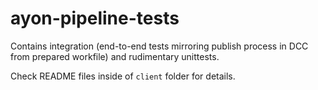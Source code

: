 # ayon-pipeline-tests

Contains integration (end-to-end tests mirroring publish process in DCC from prepared workfile) and
rudimentary unittests.

Check README files inside of `client` folder for details.